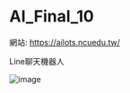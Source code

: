 # AI_Final_10
網站:
https://ailots.ncuedu.tw/

Line聊天機器人


![image](https://user-images.githubusercontent.com/48316857/149271070-88dec00a-9136-44e2-876a-8ca0ee7c36ad.png)
